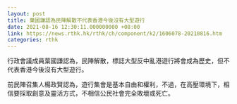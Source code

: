 ```yaml
---
layout: post
title: 葉國謙認為民陣解散不代表香港今後沒有大型遊行
date: 2021-08-16 12:30:11.000000000 +08:00
link: https://news.rthk.hk/rthk/ch/component/k2/1606078-20210816.htm
categories: rthk
---
```


行政會議成員葉國謙認為，民陣解散，標誌大型反中亂港遊行將會成為歷史，但不代表香港今後沒有大型遊行。

前民陣召集人楊政賢認為，遊行集會是基本自由和權利，不過，在高壓環境下，相信要採取創意及靈活方式，不相信公民社會完全敗壞或死亡。

